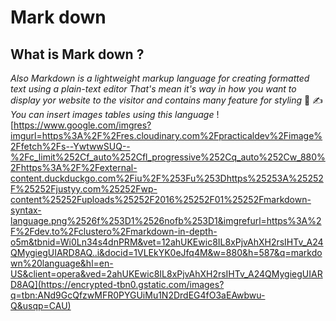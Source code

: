 # Mark down 
## What is Mark down ?
*Also Markdown is a lightweight markup language for creating formatted text using a plain-text editor*
*That's mean it's way in how you want to display yor website to the visitor and contains many feature for styling* 💠 ✍️
*You can insert images tables using this language*
![https://www.google.com/imgres?imgurl=https%3A%2F%2Fres.cloudinary.com%2Fpracticaldev%2Fimage%2Ffetch%2Fs--YwtwwSUQ--%2Fc_limit%252Cf_auto%252Cfl_progressive%252Cq_auto%252Cw_880%2Fhttps%3A%2F%2Fexternal-content.duckduckgo.com%2Fiu%2F%253Fu%253Dhttps%25253A%25252F%25252Fjustyy.com%25252Fwp-content%25252Fuploads%25252F2016%25252F01%25252Fmarkdown-syntax-language.png%2526f%253D1%2526nofb%253D1&imgrefurl=https%3A%2F%2Fdev.to%2Fclustero%2Fmarkdown-in-depth-o5m&tbnid=Wi0Ln34s4dnPRM&vet=12ahUKEwic8IL8xPjvAhXH2rsIHTv_A24QMygiegUIARD8AQ..i&docid=1VLEkYK0eJfq4M&w=880&h=587&q=markdown%20language&hl=en-US&client=opera&ved=2ahUKEwic8IL8xPjvAhXH2rsIHTv_A24QMygiegUIARD8AQ](https://encrypted-tbn0.gstatic.com/images?q=tbn:ANd9GcQfzwMFR0PYGUiMu1N2DrdEG4fO3aEAwbwu-Q&usqp=CAU)
